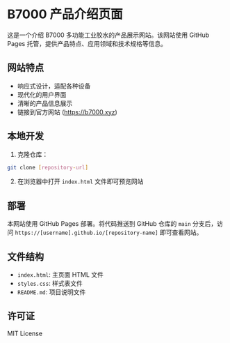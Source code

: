 # B7000 产品介绍页面

这是一个介绍 B7000 多功能工业胶水的产品展示网站。该网站使用 GitHub Pages 托管，提供产品特点、应用领域和技术规格等信息。

## 网站特点

- 响应式设计，适配各种设备
- 现代化的用户界面
- 清晰的产品信息展示
- 链接到官方网站 (https://b7000.xyz)

## 本地开发

1. 克隆仓库：
```bash
git clone [repository-url]
```

2. 在浏览器中打开 `index.html` 文件即可预览网站

## 部署

本网站使用 GitHub Pages 部署。将代码推送到 GitHub 仓库的 `main` 分支后，访问 `https://[username].github.io/[repository-name]` 即可查看网站。

## 文件结构

- `index.html`: 主页面 HTML 文件
- `styles.css`: 样式表文件
- `README.md`: 项目说明文件

## 许可证

MIT License
